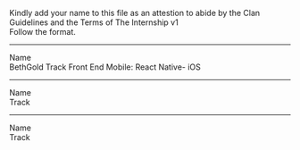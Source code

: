 Kindly add your name to this file as an attestion to abide by the Clan Guidelines and the Terms of The Internship v1
<br/> Follow the format.<br/> 
___
Name <br/>BethGold
Track Front End Mobile: React Native- iOS
___
Name <br/>
Track
___
Name <br/>
Track
